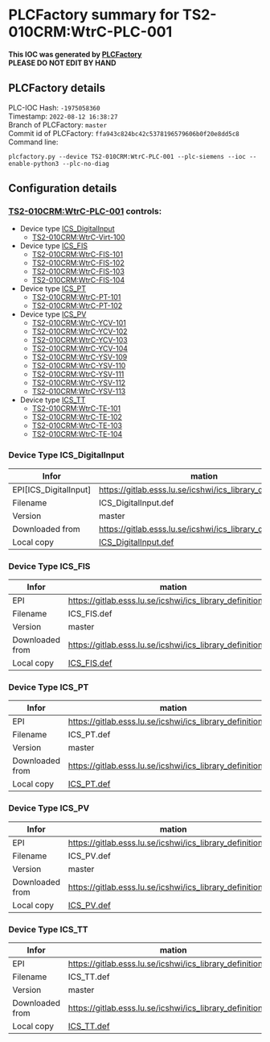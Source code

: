 # PLCFactory summary for TS2-010CRM:WtrC-PLC-001

**This IOC was generated by [PLCFactory](https://gitlab.esss.lu.se/icshwi/plcfactory.git)**\
**PLEASE DO NOT EDIT BY HAND**

## PLCFactory details

PLC-IOC Hash: `-1975058360`\
Timestamp: `2022-08-12 16:38:27`\
Branch of PLCFactory: `master`\
Commit id of PLCFactory: ```ffa943c824bc42c5378196579606b0f20e8dd5c8```\
Command line:
```
plcfactory.py --device TS2-010CRM:WtrC-PLC-001 --plc-siemens --ioc --enable-python3 --plc-no-diag
```

## Configuration details
### [TS2-010CRM:WtrC-PLC-001](https://ccdb.esss.lu.se/?name=TS2-010CRM%3AWtrC-PLC-001) controls:
- Device type [ICS_DigitalInput](https://ccdb.esss.lu.se/device-types.xhtml?name=ICS_DigitalInput)
  - [TS2-010CRM:WtrC-Virt-100](https://ccdb.esss.lu.se/?name=TS2-010CRM%3AWtrC-Virt-100)
- Device type [ICS_FIS](https://ccdb.esss.lu.se/device-types.xhtml?name=ICS_FIS)
  - [TS2-010CRM:WtrC-FIS-101](https://ccdb.esss.lu.se/?name=TS2-010CRM%3AWtrC-FIS-101)
  - [TS2-010CRM:WtrC-FIS-102](https://ccdb.esss.lu.se/?name=TS2-010CRM%3AWtrC-FIS-102)
  - [TS2-010CRM:WtrC-FIS-103](https://ccdb.esss.lu.se/?name=TS2-010CRM%3AWtrC-FIS-103)
  - [TS2-010CRM:WtrC-FIS-104](https://ccdb.esss.lu.se/?name=TS2-010CRM%3AWtrC-FIS-104)
- Device type [ICS_PT](https://ccdb.esss.lu.se/device-types.xhtml?name=ICS_PT)
  - [TS2-010CRM:WtrC-PT-101](https://ccdb.esss.lu.se/?name=TS2-010CRM%3AWtrC-PT-101)
  - [TS2-010CRM:WtrC-PT-102](https://ccdb.esss.lu.se/?name=TS2-010CRM%3AWtrC-PT-102)
- Device type [ICS_PV](https://ccdb.esss.lu.se/device-types.xhtml?name=ICS_PV)
  - [TS2-010CRM:WtrC-YCV-101](https://ccdb.esss.lu.se/?name=TS2-010CRM%3AWtrC-YCV-101)
  - [TS2-010CRM:WtrC-YCV-102](https://ccdb.esss.lu.se/?name=TS2-010CRM%3AWtrC-YCV-102)
  - [TS2-010CRM:WtrC-YCV-103](https://ccdb.esss.lu.se/?name=TS2-010CRM%3AWtrC-YCV-103)
  - [TS2-010CRM:WtrC-YCV-104](https://ccdb.esss.lu.se/?name=TS2-010CRM%3AWtrC-YCV-104)
  - [TS2-010CRM:WtrC-YSV-109](https://ccdb.esss.lu.se/?name=TS2-010CRM%3AWtrC-YSV-109)
  - [TS2-010CRM:WtrC-YSV-110](https://ccdb.esss.lu.se/?name=TS2-010CRM%3AWtrC-YSV-110)
  - [TS2-010CRM:WtrC-YSV-111](https://ccdb.esss.lu.se/?name=TS2-010CRM%3AWtrC-YSV-111)
  - [TS2-010CRM:WtrC-YSV-112](https://ccdb.esss.lu.se/?name=TS2-010CRM%3AWtrC-YSV-112)
  - [TS2-010CRM:WtrC-YSV-113](https://ccdb.esss.lu.se/?name=TS2-010CRM%3AWtrC-YSV-113)
- Device type [ICS_TT](https://ccdb.esss.lu.se/device-types.xhtml?name=ICS_TT)
  - [TS2-010CRM:WtrC-TE-101](https://ccdb.esss.lu.se/?name=TS2-010CRM%3AWtrC-TE-101)
  - [TS2-010CRM:WtrC-TE-102](https://ccdb.esss.lu.se/?name=TS2-010CRM%3AWtrC-TE-102)
  - [TS2-010CRM:WtrC-TE-103](https://ccdb.esss.lu.se/?name=TS2-010CRM%3AWtrC-TE-103)
  - [TS2-010CRM:WtrC-TE-104](https://ccdb.esss.lu.se/?name=TS2-010CRM%3AWtrC-TE-104)

### Device Type ICS_DigitalInput

| Infor           | mation |
| ---             | --- |
| EPI[ICS_DigitalInput]           | https://gitlab.esss.lu.se/icshwi/ics_library_definitions |
| Filename        | ICS_DigitalInput.def |
| Version         | master |
| Downloaded from | https://gitlab.esss.lu.se/icshwi/ics_library_definitions.git |
| Local copy      | [ICS_DigitalInput.def](misc/ccdb/templates/gitlab.esss.lu.se/icshwi/ics_library_definitions.git/master/ICS_DigitalInput.def) |


### Device Type ICS_FIS

| Infor           | mation |
| ---             | --- |
| EPI           | https://gitlab.esss.lu.se/icshwi/ics_library_definitions |
| Filename        | ICS_FIS.def |
| Version         | master |
| Downloaded from | https://gitlab.esss.lu.se/icshwi/ics_library_definitions.git |
| Local copy      | [ICS_FIS.def](misc/ccdb/templates/gitlab.esss.lu.se/icshwi/ics_library_definitions.git/master/ICS_FIS.def) |


### Device Type ICS_PT

| Infor           | mation |
| ---             | --- |
| EPI           | https://gitlab.esss.lu.se/icshwi/ics_library_definitions |
| Filename        | ICS_PT.def |
| Version         | master |
| Downloaded from | https://gitlab.esss.lu.se/icshwi/ics_library_definitions.git |
| Local copy      | [ICS_PT.def](misc/ccdb/templates/gitlab.esss.lu.se/icshwi/ics_library_definitions.git/master/ICS_PT.def) |


### Device Type ICS_PV

| Infor           | mation |
| ---             | --- |
| EPI           | https://gitlab.esss.lu.se/icshwi/ics_library_definitions |
| Filename        | ICS_PV.def |
| Version         | master |
| Downloaded from | https://gitlab.esss.lu.se/icshwi/ics_library_definitions.git |
| Local copy      | [ICS_PV.def](misc/ccdb/templates/gitlab.esss.lu.se/icshwi/ics_library_definitions.git/master/ICS_PV.def) |


### Device Type ICS_TT

| Infor           | mation |
| ---             | --- |
| EPI           | https://gitlab.esss.lu.se/icshwi/ics_library_definitions |
| Filename        | ICS_TT.def |
| Version         | master |
| Downloaded from | https://gitlab.esss.lu.se/icshwi/ics_library_definitions.git |
| Local copy      | [ICS_TT.def](misc/ccdb/templates/gitlab.esss.lu.se/icshwi/ics_library_definitions.git/master/ICS_TT.def) |


